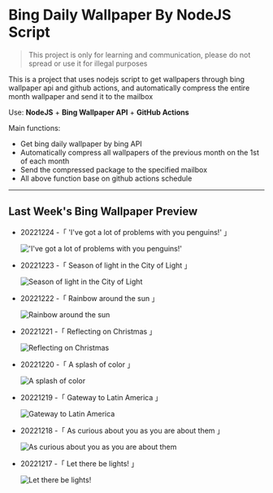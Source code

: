 # Bing Daily Wallpaper By NodeJS Script

> This project is only for learning and communication, please do not spread or use it for illegal purposes

This is a project that uses nodejs script to get wallpapers through bing wallpaper api and github actions, and automatically compress the entire month wallpaper and send it to the mailbox

Use: **NodeJS** + **Bing Wallpaper API** + **GitHub Actions**

Main functions:

- Get bing daily wallpaper by bing API
- Automatically compress all wallpapers of the previous month on the 1st of each month
- Send the compressed package to the specified mailbox
- All above function base on github actions schedule

---

## Last Week's Bing Wallpaper Preview

- 20221224 -「 'I've got a lot of problems with you penguins!' 」 
  !['I've got a lot of problems with you penguins!'](https://bing.com/th?id=OHR.GentooGrievances_EN-US6133793039_UHD.jpg&rf=LaDigue_UHD.jpg&pid=hp&w=3840&h=2160&rs=1&c=4)
- 20221223 -「 Season of light in the City of Light 」 
  ![Season of light in the City of Light](https://bing.com/th?id=OHR.TreeGaleriesLafayette_EN-US9731347729_UHD.jpg&rf=LaDigue_UHD.jpg&pid=hp&w=3840&h=2160&rs=1&c=4)
- 20221222 -「 Rainbow around the sun 」 
  ![Rainbow around the sun](https://bing.com/th?id=OHR.SolarHalo_EN-US5994527098_UHD.jpg&rf=LaDigue_UHD.jpg&pid=hp&w=3840&h=2160&rs=1&c=4)
- 20221221 -「 Reflecting on Christmas 」 
  ![Reflecting on Christmas](https://bing.com/th?id=OHR.PalaceBelvedere_EN-US5817237970_UHD.jpg&rf=LaDigue_UHD.jpg&pid=hp&w=3840&h=2160&rs=1&c=4)
- 20221220 -「 A splash of color 」 
  ![A splash of color](https://bing.com/th?id=OHR.WinterberryBush_EN-US5722169778_UHD.jpg&rf=LaDigue_UHD.jpg&pid=hp&w=3840&h=2160&rs=1&c=4)
- 20221219 -「 Gateway to Latin America 」 
  ![Gateway to Latin America](https://bing.com/th?id=OHR.SouthBeach_EN-US5638482869_UHD.jpg&rf=LaDigue_UHD.jpg&pid=hp&w=3840&h=2160&rs=1&c=4)
- 20221218 -「 As curious about you as you are about them 」 
  ![As curious about you as you are about them](https://bing.com/th?id=OHR.GlacierGoats_EN-US5564943350_UHD.jpg&rf=LaDigue_UHD.jpg&pid=hp&w=3840&h=2160&rs=1&c=4)
- 20221217 -「 Let there be lights! 」 
  ![Let there be lights!](https://bing.com/th?id=OHR.AtlantaLights_EN-US5495340965_UHD.jpg&rf=LaDigue_UHD.jpg&pid=hp&w=3840&h=2160&rs=1&c=4)